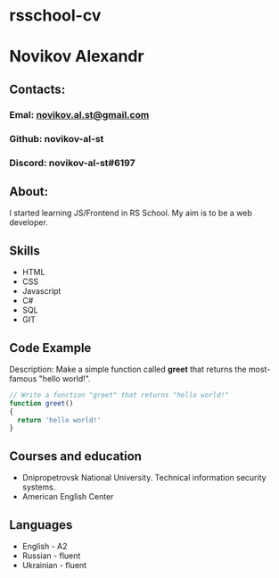 # rsschool-cv



# Novikov Alexandr



## Contacts:

### Emal: novikov.al.st@gmail.com
### Github: novikov-al-st
### Discord: novikov-al-st#6197



## About:

I started learning JS/Frontend in RS School. My aim is to be a web developer.



## Skills

- HTML
- CSS
- Javascript
- C#
- SQL
- GIT



## Code Example

Description: Make a simple function called **greet** that returns the most-famous "hello world!".

```javascript
// Write a function "greet" that returns "hello world!"
function greet()
{
  return 'hello world!'
}
```



## Courses and education

- Dnipropetrovsk National University. Technical information security systems.
- American English Center



## Languages

- English - A2
- Russian - fluent
- Ukrainian - fluent

